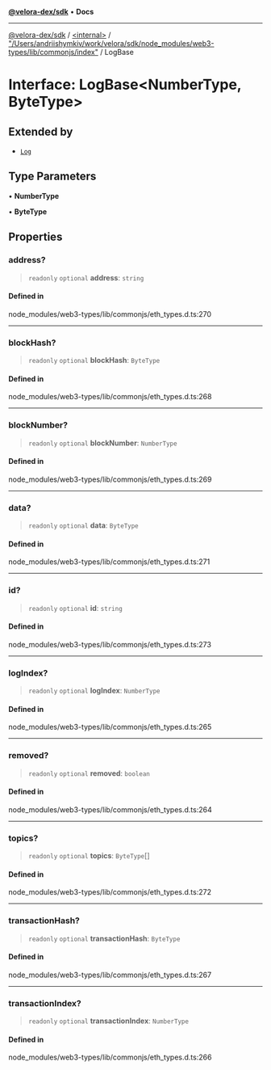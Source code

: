 [**@velora-dex/sdk**](../../../../README.md) • **Docs**

***

[@velora-dex/sdk](../../../../globals.md) / [\<internal\>](../../../README.md) / ["/Users/andriishymkiv/work/velora/sdk/node\_modules/web3-types/lib/commonjs/index"](../README.md) / LogBase

# Interface: LogBase\<NumberType, ByteType\>

## Extended by

- [`Log`](Log.md)

## Type Parameters

• **NumberType**

• **ByteType**

## Properties

### address?

> `readonly` `optional` **address**: `string`

#### Defined in

node\_modules/web3-types/lib/commonjs/eth\_types.d.ts:270

***

### blockHash?

> `readonly` `optional` **blockHash**: `ByteType`

#### Defined in

node\_modules/web3-types/lib/commonjs/eth\_types.d.ts:268

***

### blockNumber?

> `readonly` `optional` **blockNumber**: `NumberType`

#### Defined in

node\_modules/web3-types/lib/commonjs/eth\_types.d.ts:269

***

### data?

> `readonly` `optional` **data**: `ByteType`

#### Defined in

node\_modules/web3-types/lib/commonjs/eth\_types.d.ts:271

***

### id?

> `readonly` `optional` **id**: `string`

#### Defined in

node\_modules/web3-types/lib/commonjs/eth\_types.d.ts:273

***

### logIndex?

> `readonly` `optional` **logIndex**: `NumberType`

#### Defined in

node\_modules/web3-types/lib/commonjs/eth\_types.d.ts:265

***

### removed?

> `readonly` `optional` **removed**: `boolean`

#### Defined in

node\_modules/web3-types/lib/commonjs/eth\_types.d.ts:264

***

### topics?

> `readonly` `optional` **topics**: `ByteType`[]

#### Defined in

node\_modules/web3-types/lib/commonjs/eth\_types.d.ts:272

***

### transactionHash?

> `readonly` `optional` **transactionHash**: `ByteType`

#### Defined in

node\_modules/web3-types/lib/commonjs/eth\_types.d.ts:267

***

### transactionIndex?

> `readonly` `optional` **transactionIndex**: `NumberType`

#### Defined in

node\_modules/web3-types/lib/commonjs/eth\_types.d.ts:266

